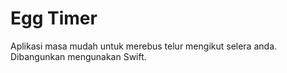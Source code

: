 # Egg Timer
Aplikasi masa mudah untuk merebus telur mengikut selera anda. 
Dibangunkan mengunakan Swift.
